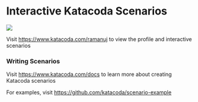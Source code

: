 # Interactive Katacoda Scenarios

[![](http://shields.katacoda.com/katacoda/ramanuj/count.svg)](https://www.katacoda.com/ramanuj "Get your profile on Katacoda.com")

Visit https://www.katacoda.com/ramanuj to view the profile and interactive scenarios

### Writing Scenarios
Visit https://www.katacoda.com/docs to learn more about creating Katacoda scenarios

For examples, visit https://github.com/katacoda/scenario-example
